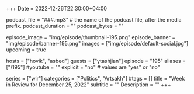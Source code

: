 +++
Date = 2022-12-26T22:30:00+04:00

podcast_file = "###.mp3" # the name of the podcast file, after the media prefix.
podcast_duration = ""
podcast_bytes = ""

episode_image = "img/episode/thumbnail-195.png"
episode_banner = "img/episode/banner-195.png"
images = ["img/episode/default-social.jpg"]
upcoming = true

hosts = ["hovik", "asbed"]
guests = ["ytashjian"]
episode = "195"
aliases = ["/195"]
#youtube = ""
explicit = "no" # values are "yes" or "no"

series = ["wir"]
categories = ["Politics", "Artsakh"]
#tags = []
title = "Week in Review for December 25, 2022"
subtitle = ""
Description = ""
+++
